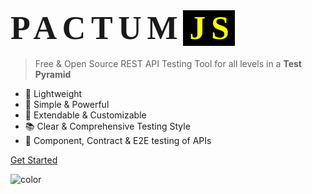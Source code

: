 # <span style="font-family:Monaco; font-size:3.25rem; letter-spacing: .1666666667em;"><span>PACTUM</span><span style="color: yellow; background-color: black; padding-left: 10px;">JS</span></span>

> Free & Open Source REST API Testing Tool for all levels in a **Test Pyramid**

- 🎈 Lightweight
- 🚀 Simple & Powerful
- 🔧 Extendable & Customizable
- 📚 Clear & Comprehensive Testing Style
- 🔗 Component, Contract & E2E testing of APIs

<a href="#pactum">Get Started</a>

![color](#f0f0f0)